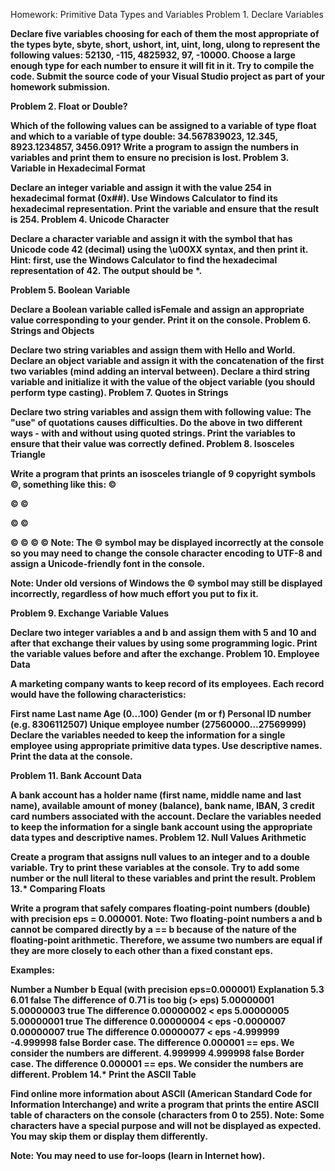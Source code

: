 Homework: Primitive Data Types and Variables
<strng>Problem 1. Declare Variables<strong>

Declare five variables choosing for each of them the most appropriate of the types byte, sbyte, short, ushort, int, uint, long, ulong to represent the following values: 52130, -115, 4825932, 97, -10000.
Choose a large enough type for each number to ensure it will fit in it. Try to compile the code.
Submit the source code of your Visual Studio project as part of your homework submission.

Problem 2. Float or Double?

Which of the following values can be assigned to a variable of type float and which to a variable of type double: 34.567839023, 12.345, 8923.1234857, 3456.091?
Write a program to assign the numbers in variables and print them to ensure no precision is lost.
Problem 3. Variable in Hexadecimal Format

Declare an integer variable and assign it with the value 254 in hexadecimal format (0x##).
Use Windows Calculator to find its hexadecimal representation.
Print the variable and ensure that the result is 254.
Problem 4. Unicode Character

Declare a character variable and assign it with the symbol that has Unicode code 42 (decimal) using the \u00XX syntax, and then print it.
Hint: first, use the Windows Calculator to find the hexadecimal representation of 42. The output should be *.

Problem 5. Boolean Variable

Declare a Boolean variable called isFemale and assign an appropriate value corresponding to your gender.
Print it on the console.
Problem 6. Strings and Objects

Declare two string variables and assign them with Hello and World.
Declare an object variable and assign it with the concatenation of the first two variables (mind adding an interval between).
Declare a third string variable and initialize it with the value of the object variable (you should perform type casting).
Problem 7. Quotes in Strings

Declare two string variables and assign them with following value: The "use" of quotations causes difficulties.
Do the above in two different ways - with and without using quoted strings.
Print the variables to ensure that their value was correctly defined.
Problem 8. Isosceles Triangle

Write a program that prints an isosceles triangle of 9 copyright symbols ©, something like this:
   ©

  © ©

 ©   ©

© © © ©
Note: The © symbol may be displayed incorrectly at the console so you may need to change the console character encoding to UTF-8 and assign a Unicode-friendly font in the console.

Note: Under old versions of Windows the © symbol may still be displayed incorrectly, regardless of how much effort you put to fix it.

Problem 9. Exchange Variable Values

Declare two integer variables a and b and assign them with 5 and 10 and after that exchange their values by using some programming logic.
Print the variable values before and after the exchange.
Problem 10. Employee Data

A marketing company wants to keep record of its employees. Each record would have the following characteristics:

First name
Last name
Age (0...100)
Gender (m or f)
Personal ID number (e.g. 8306112507)
Unique employee number (27560000…27569999)
Declare the variables needed to keep the information for a single employee using appropriate primitive data types. Use descriptive names. Print the data at the console.

Problem 11. Bank Account Data

A bank account has a holder name (first name, middle name and last name), available amount of money (balance), bank name, IBAN, 3 credit card numbers associated with the account.
Declare the variables needed to keep the information for a single bank account using the appropriate data types and descriptive names.
Problem 12. Null Values Arithmetic

Create a program that assigns null values to an integer and to a double variable.
Try to print these variables at the console.
Try to add some number or the null literal to these variables and print the result.
Problem 13.* Comparing Floats

Write a program that safely compares floating-point numbers (double) with precision eps = 0.000001.
Note: Two floating-point numbers a and b cannot be compared directly by a == b because of the nature of the floating-point arithmetic. Therefore, we assume two numbers are equal if they are more closely to each other than a fixed constant eps.

Examples:

Number a	Number b	Equal (with precision eps=0.000001)	Explanation
5.3	6.01	false	The difference of 0.71 is too big (> eps)
5.00000001	5.00000003	true	The difference 0.00000002 < eps
5.00000005	5.00000001	true	The difference 0.00000004 < eps
-0.0000007	0.00000007	true	The difference 0.00000077 < eps
-4.999999	-4.999998	false	Border case. The difference 0.000001 == eps. We consider the numbers are different.
4.999999	4.999998	false	Border case. The difference 0.000001 == eps. We consider the numbers are different.
Problem 14.* Print the ASCII Table

Find online more information about ASCII (American Standard Code for Information Interchange) and write a program that prints the entire ASCII table of characters on the console (characters from 0 to 255).
Note: Some characters have a special purpose and will not be displayed as expected. You may skip them or display them differently.

Note: You may need to use for-loops (learn in Internet how).
